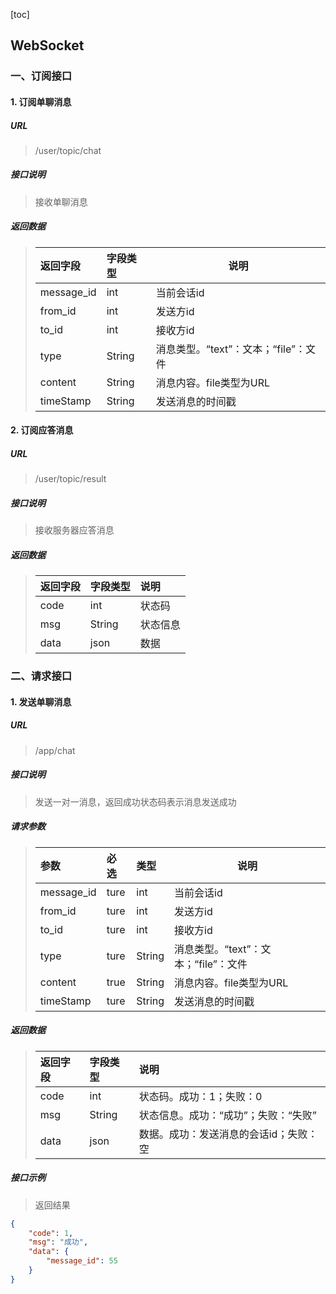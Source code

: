 [toc]



## WebSocket

### 一、订阅接口

#### 1. 订阅单聊消息

##### URL

> /user/topic/chat

##### 接口说明

> 接收单聊消息

##### 返回数据

> | 返回字段   | 字段类型 | 说明                                 |
> | :--------- | :------- | ------------------------------------ |
> | message_id | int      | 当前会话id                           |
> | from_id    | int      | 发送方id                             |
> | to_id      | int      | 接收方id                             |
> | type       | String   | 消息类型。“text”：文本；“file”：文件 |
> | content    | String   | 消息内容。file类型为URL              |
> | timeStamp  | String   | 发送消息的时间戳                     |

#### 2. 订阅应答消息

##### URL

> /user/topic/result

##### 接口说明

> 接收服务器应答消息

##### 返回数据

> | 返回字段 | 字段类型 | 说明     |
> | :------- | :------- | :------- |
> | code     | int      | 状态码   |
> | msg      | String   | 状态信息 |
> | data     | json     | 数据     |

### 二、请求接口

#### 1. 发送单聊消息

##### URL

> /app/chat

##### 接口说明

> 发送一对一消息，返回成功状态码表示消息发送成功

##### 请求参数

> | 参数       | 必选 | 类型   | 说明                                 |
> | :--------- | :--- | :----- | ------------------------------------ |
> | message_id | ture | int    | 当前会话id                           |
> | from_id    | ture | int    | 发送方id                             |
> | to_id      | ture | int    | 接收方id                             |
> | type       | ture | String | 消息类型。“text”：文本；“file”：文件 |
> | content    | true | String | 消息内容。file类型为URL              |
> | timeStamp  | ture | String | 发送消息的时间戳                     |

##### 返回数据

> | 返回字段 | 字段类型 | 说明                                   |
> | :------- | :------- | :------------------------------------- |
> | code     | int      | 状态码。成功：1；失败：0               |
> | msg      | String   | 状态信息。成功：“成功”；失败：“失败”   |
> | data     | json     | 数据。成功：发送消息的会话id；失败：空 |

##### 接口示例

> 返回结果

```json
{
    "code": 1,
    "msg": "成功",
    "data": {
        "message_id": 55
    }
}
```

